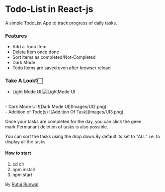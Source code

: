 # Todo-List in React-js

A simple TodoList App to track progress of daily tasks.

### Features
- Add a Todo Item
- Delete Item once done
- Sort items as completed/Not-Completed
- Dark Mode
- Todo Items are saved even after browser reload

### Take A Look👇🏻
-   Light Mode UI
![LightMode UI](Images/UI1.png)
<br>
- Dark Mode UI
![Dark Mode UI](Images/UI2.png)
<br>
- Addition of Todo(s)
![Addition Of Task](Images/UI3.png)

Once your tasks are completed for the day, you can click the geen mark.Permanant deletion of tasks is also possible.

You can sort the tasks using the drop down.By default its set to "ALL" i.e. to display all the tasks.

#### How to start
1. cd dir
2. npm install
3. npm start

By <a href="https://www.linkedin.com/in/rutuj-runwal/" target="_blank">Rutuj Runwal</a>
